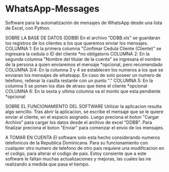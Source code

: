 # WhatsApp-Messages
Software para la automatización de mensajes de WhatsApp desde una lista de Excel, con Python.

SOBRE LA BASE DE DATOS (DDBB)
En el archivo "DDBB.xls" se guardaran los registros de los clientes a los que queremos enviar los mensajes.
COLUMNA 1: En la primera columna "Confimar Cedula Cliente (Cliente)" se ingresara la cedula o ID del cliente *no obligatorio
COLUMNA 2: En la segunda columna "Nombre del titular de la cuenta" se ingresara el nombre de la persona a quien enviaremos el mensaje *opcional, pero recomendado
COLUMNA 3/4: En la columna 3 y 4 se establecen los numeros a los que se enviaran los mensajes de whatsapp. En caso de solo poseer un numero de telefono, rellenar la casilla restante con un punto "."
COLUMNA 5: En la columna 5 se ponen los dias de atraso que tiene el cliente *opcional
COLUMNA 6: En la sexta y ultima columna va el monto que esta pendiente *opcional

SOBRE EL FUNCIONAMIENTO DEL SOFTWARE
Utilizar la aplicacion resulta algo sencillo. Tras abrir la aplicacion, se escribe el mensaje que se le quiere enviar al cliente, en el espacio asignado. Luego preciona el boton "Cargar Archivo" para cargar los datos desde el archivo de excel "DDBB".
Para finalizar preciona el boton "Enviar" para comenzar el envio de los mensajes.

A TOMAR EN CUENTA
El software solo esta hecho considerando numeros telefonicos de la Republica Dominicana. Para su funcionamiento con cualquier otro numero de telefono de otro pais requiere una modificacion en el codigo, para alterar el codigo de pais.
Estoy consiente que a este software le faltan muchas actualizaciones y mejoras, las cuales las ire realizando a medida que pasa el tiempo.
